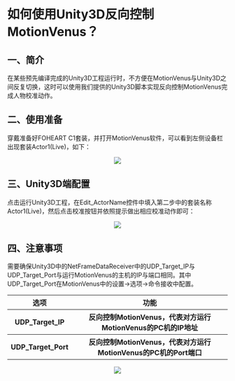 # 如何使用Unity3D反向控制MotionVenus？
## 一、简介
在某些预先编译完成的Unity3D工程运行时，不方便在MotionVenus与Unity3D之间反复切换，这时可以使用我们提供的Unity3D脚本实现反向控制MotionVenus完成人物校准动作。
## 二、使用准备
穿戴准备好FOHEART C1套装，并打开MotionVenus软件，可以看到左侧设备栏出现套装Actor1(Live)，如下：

<div align=center>
<img src="https://raw.githubusercontent.com/FOHEART/FOHEART_Unity3D_Plugin/master/help/invCtl/devicelist.png"/>
</div>

## 三、Unity3D端配置
点击运行Unity3D工程，在Edit_ActorName控件中填入第二步中的套装名称Actor1(Live)，然后点击校准按钮并依照提示做出相应校准动作即可：

<div align=center>
<img src="https://raw.githubusercontent.com/FOHEART/FOHEART_Unity3D_Plugin/master/help/invCtl/config.png"/>
</div>

## 四、注意事项
需要确保Unity3D中的NetFrameDataReceiver中的UDP_Target_IP与UDP_Target_Port与运行MotionVenus的主机的IP与端口相同。其中UDP_Target_Port在MotionVenus中的设置->选项->命令接收中配置。

<div align=center>
<table>
   <tr><th>选项</th><th>功能</th></tr>
   <tr><th>UDP_Target_IP</th><th>反向控制MotionVenus，代表对方运行MotionVenus的PC机的IP地址</th></tr>
	<tr><th>UDP_Target_Port</th><th>反向控制MotionVenus，代表对方运行MotionVenus的PC机的Port端口</th></tr>


</table>
</div>

<div align=center>
<img src="https://raw.githubusercontent.com/FOHEART/FOHEART_Unity3D_Plugin/master/help/invCtl/ipport.png"/>
</div>
